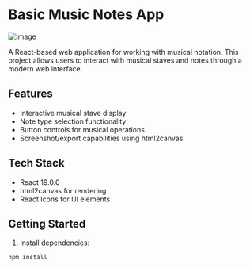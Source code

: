 # Basic Music Notes App
![image](https://github.com/user-attachments/assets/1941bdf1-ac27-4981-96d8-67507e8166f5)

A React-based web application for working with musical notation. This project allows users to interact with musical staves and notes through a modern web interface.

## Features

- Interactive musical stave display
- Note type selection functionality
- Button controls for musical operations
- Screenshot/export capabilities using html2canvas

## Tech Stack

- React 19.0.0
- html2canvas for rendering
- React Icons for UI elements

## Getting Started

1. Install dependencies:
```sh
npm install

